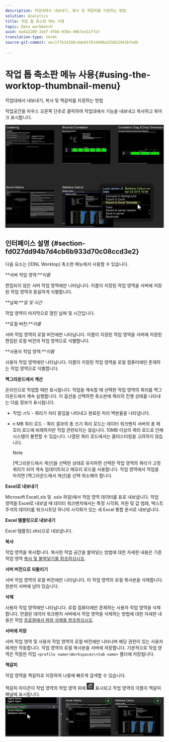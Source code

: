 ```yaml
---
description: 작업대에서 내보내기, 복사 및 책갈피를 지정하는 방법
solution: Analytics
title: 작업 톱 축소판 메뉴 사용
topic: Data workbench
uuid: bada2260-3ae7-4fb6-938a-40b7acb1ffa7
translation-type: tm+mt
source-git-commit: aec1f7b14198cdde91f61d490a235022943bfedb

---
```



# 작업 톱 축소판 메뉴 사용{#using-the-worktop-thumbnail-menu}

작업대에서 내보내기, 복사 및 책갈피를 지정하는 방법

작업공간을 마우스 오른쪽 단추로 클릭하여 작업대에서 기능을 내보내고 복사하고 북마크 표시합니다.

![](assets/thumbnail_menu.png)

## 인터페이스 설명 {#section-fd027dd94b7d4cb6b933d70c08ccd3e2}

다음 요소는 [!DNL Worktop] 축소판 메뉴에서 사용할 수 있습니다.

**서버 작업 영역:***이름*

편집되지 않은 서버 작업 영역에만 나타납니다. 이름이 지정된 작업 영역을 서버에 저장된 작업 영역과 동일하게 식별합니다.

**날짜:***일 및 시간*

작업 영역이 마지막으로 열린 날짜 및 시간입니다.

**로컬 버전:***이름*

서버 작업 영역의 로컬 버전에만 나타납니다. 이름이 지정된 작업 영역을 서버에 저장된 편집된 로컬 버전의 작업 영역으로 식별합니다.

**사용자 작업 영역:***이름*

사용자 작업 영역에만 나타납니다. 이름이 지정된 작업 영역을 로컬 컴퓨터에만 존재하는 작업 영역으로 식별합니다.

**백그라운드에서 계산**

온라인으로 작업할 때만 표시됩니다. 작업을 계속할 때 선택한 작업 영역의 쿼리를 백그라운드에서 계속 실행합니다. 이 옵션을 선택하면 축소판에 쿼리의 진행 상태를 나타내는 다음 정보가 표시됩니다.

* 작업: *n%* - 쿼리가 처리 중임을 나타내고 완료된 처리 백분율을 나타냅니다.
* *n* MB 쿼리 로드 - 쿼리 결과의 총 크기 쿼리 로드는 데이터 워크벤치 서버의 총 메모리 로드에 비례하지만 직접 관련되지는 않습니다. 10MB 이상의 쿼리 로드로 인해 시스템이 불편할 수 있습니다. 나열된 쿼리 로드에서는 클러스터링을 고려하지 않습니다.

   >[!NOTE]
   >
   >[백그라운드에서 계산]을 선택한 상태로 유지하면 선택한 작업 영역의 쿼리가 고정 쿼리가 되어 계속 업데이트되고 메모리 로드를 사용합니다. 작업 영역에서 작업을 마치면 [백그라운드에서 계산]을 선택 취소해야 합니다.

**Excel로 내보내기**

Microsoft Excel(.xls 및 .xslx 파일)에서 작업 영역 데이터를 표로 내보냅니다. 작업 영역을 Excel로 내보낼 때 데이터 워크벤치에서는 특정 시각화, 차원 및 값 범례, 텍스트 주석의 데이터를 워크시트당 하나의 시각화가 있는 새 Excel 통합 문서로 내보냅니다.

**Excel 템플릿으로 내보내기**

Excel 템플릿(.xltx)으로 내보냅니다.

**복사**

작업 영역을 복사합니다. 복사한 작업 공간을 붙여넣는 방법에 대한 자세한 내용은 기존 작업 영역 [복사 및 붙여넣기를 참조하십시오](../../home/c-get-started/c-work-worksp/c-create-worksp.md#section-f91ae89b845640c9a4a52820a6110e65).

**서버 버전으로 되돌리기**

서버 작업 영역의 로컬 버전에만 나타납니다. 이 작업 영역의 로컬 복사본을 삭제합니다. 원본이 서버에 남아 있습니다.

**삭제**

사용자 작업 영역에만 나타납니다. 로컬 컴퓨터에만 존재하는 사용자 작업 영역을 삭제합니다. 연결된 데이터 워크벤치 서버에서 작업 영역을 삭제하는 방법에 대한 자세한 내용은 작업 [프로필에서 파일 삭제를 참조하십시오](../../home/c-get-started/c-admin-intrf/c-prof-mgr/t-del-files-wkg-prof.md#task-1e29c25e6c824cc9b51cb651e835856b).

**서버에 저장**

서버 작업 영역 및 사용자 작업 영역의 로컬 버전에만 나타나며 해당 권한이 있는 사용자에게만 작동합니다. 작업 영역의 로컬 복사본을 서버에 저장합니다. 기본적으로 작업 영역은 적절한 작업 `<profile name>\Workspaces\<tab name>` 폴더에 저장됩니다.

**책갈피**

작업 영역을 책갈피로 지정하여 나중에 빠르게 검색할 수 있습니다.

책갈피 아이콘이 작업 영역의 작업 영역 위에 ![](assets/bookmark_icon.png) 표시되고 작업 영역의 이름이 책갈피 패널에 표시됩니다. ![](assets/bookmark_worktop.png)

